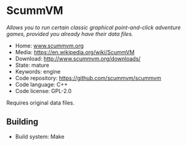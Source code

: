 # ScummVM

_Allows you to run certain classic graphical point-and-click adventure games, provided you already have their data files._

- Home: www.scummvm.org
- Media: https://en.wikipedia.org/wiki/ScummVM
- Download: http://www.scummvm.org/downloads/
- State: mature
- Keywords: engine
- Code repository: https://github.com/scummvm/scummvm
- Code language: C++
- Code license: GPL-2.0

Requires original data files.

## Building

- Build system: Make

